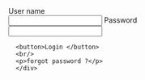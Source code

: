 
<!doctype html>
<html>
  <head>
  </head>
  <body>
    <div>
      <h>User name </h>
      <br/>
      <input type="text"/>
      <h>Password</h>
      <br/>
      <input type="text"/>
      
      <button>Login </button>
      <br/>
      <p>forgot password ?</p>
      </div>
  </body>
</html>
